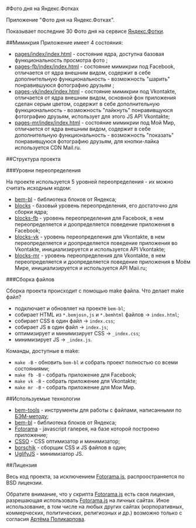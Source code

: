 #Фото дня на Яндекс.Фотках

Приложение "Фото дня на Яндекс.Фотках".

Показывает последние 30 Фото дня на сервисе [Яндекс.Фотки](http://fotki.yandex.ru/).

##Мимикрия
Приложение имеет 4 состояния:

 * [pages/index/index.html](https://github.com/banzalik/yasubb-kiev2012/tree/master/pages/index/index.html) - состояние ядра, доступна базовая функциональность просмотра фото ;
 * [pages-fb/index/index.html](https://github.com/banzalik/yasubb-kiev2012/tree/master/pages/index/index.html) - состояние мимикрии под Facebook, отличается от ядра внешним видом, содержит в себе дополнительную функциональность - возможность "шарить" понравившуюся фотографию друзьям ;
 * [pages-vk/index/index.html](https://github.com/banzalik/yasubb-kiev2012/tree/master/pages/index/index.html) - состояние мимикрии под Vkontakte, отличается от ядра внешним видом, основной фон приложения сделан серым цветом, содержит в себе дополнительную функциональность - возможность "лайкнуть" понравивщуюся фотографию друзьям, использует для этого JS API Vkontakte;
 * [pages-mr/index/index.html](https://github.com/banzalik/yasubb-kiev2012/tree/master/pages/index/index.html) - состояние мимикрии под Мой Мир, отличается от ядра внешним видом, содержит в себе дополнительную функциональность - возможность "показать" понравивщуюся фотографию друзьям, для кнопки-лайка используется CDN Mail.ru.

##Структура проекта

###Уровни переопределения
 
На проекте используется 5 уровней переопределения - их можно считать исходным кодом:

  * [bem-bl](https://github.com/bem/bem-bl) - библиотека блоков от Яндекса;
  * [blocks](https://github.com/banzalik/yasubb-kiev2012/tree/master/blocks/) - базовый уровень переопределения, его достаточно для сборки ядра;
  * [blocks-fb](https://github.com/banzalik/yasubb-kiev2012/tree/master/blocks-fb/) - уровень переопределения для Facebook, в нем переопределяется и доопределяется поведение приложения в Facebook;
  * [blocks-vk](https://github.com/banzalik/yasubb-kiev2012/tree/master/blocks-vk/) - уровень переопределения для Vkontakte, в нем переопределяется и доопределяется поведение приложения во Vkontakte, инициализируется и используется API Vkontakte;
  * [blocks-mr](https://github.com/banzalik/yasubb-kiev2012/tree/master/blocks-mr/) - уровень переопределения для Vkontakte, в нем переопределяется и доопределяется поведение приложения в Моём Мире, инициализируется и используется API Maii.ru;

###Сборка файлов

Сборка проекта происходит с помощью make файла.
Что делает make файл?

 * подключает и обновляет на проекте `bem-bl`;
 * собирает HTML из `*.bemjosn,js` и `*.bemhtml` файлов -> `index.html`;
 * собирает CSS в один файл -> `index.css`;
 * собирает JS в один файл -> `index.js`;
 * оптимизирует и минимизирует CSS -> `_index.css`;
 * минимизирует JS -> `_index.js`.

Команды, доступные в make:

 * `make -B` - обновить `bem-bl` и собрать проект полностью со всеми состояниями;
 * `make fb -B` - собрать приложение для Facebook;
 * `make vk -B` - собрать приложение для Vkontakte;
 * `make mr -B` - собрать приложение для Мои Мир.


##Используемые технологии

 * [bem-tools](https://github.com/bem/bem-tools) - инструменты для работы с файлами, написанными по [БЭМ-методу](http://bem.github.com/bem-method/pages/beginning/beginning.en.html);
 * [bem-bl](https://github.com/bem/bem-bl) - библиотека блоков от Яндекса;
 * [Fotorama](http://fotoramajs.com/) - javascript галерея, на базе которой построено приложение;
 * [CSSO](http://github.com/afelix/csso) - CSS оптимизатор и минимизатор;
 * [borschik](http://github.com/veged/borschik) - сборщик CSS и JS файлов в один;
 * [UglifyJS](http://github.com/mishoo/UglifyJS) - минимизатор JS.

##Лицензия

Весь код проекта, за исключением [Fotorama.js](http://fotoramajs.com/), распроостраняется по BSD лицензии.

Обратите внимание, что у скрипта [Fotorama.js](http://fotoramajs.com/) есть своя лицензия, разрешающая использовать [Fotorama.js](http://fotoramajs.com/) на личных сайтах. Иное использование, в том числе на любых других сайтах (корпоративных, коммерческих, политических, религиозных и др.) возможно только с согласия [Артёма Поликарпова](mailto:fotoramajs@gmail.com).